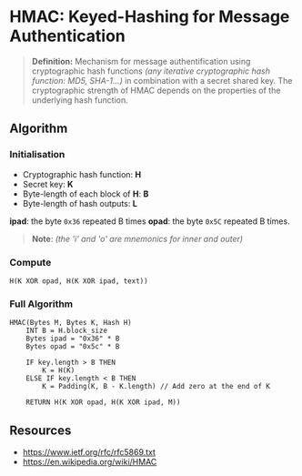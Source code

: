 # HMAC: Keyed-Hashing for Message Authentication


> **Definition:** Mechanism for message authentification using cryptographic hash functions *(any iterative cryptographic hash function: MD5, SHA-1...)* in combination with a secret shared key. The cryptographic strength of HMAC depends on the properties of the underlying hash function.

## Algorithm

### Initialisation
- Cryptographic hash function: **H**
- Secret key: **K**
- Byte-length of each block of **H**: **B**
- Byte-length of hash outputs: **L**

**ipad**: the byte `0x36` repeated B times
**opad**: the byte `0x5C` repeated B times.
> **Note**: *(the 'i' and 'o' are mnemonics for inner and outer)*

### Compute

`H(K XOR opad, H(K XOR ipad, text))`

### Full Algorithm

```
HMAC(Bytes M, Bytes K, Hash H)
    INT B = H.block_size
    Bytes ipad = "0x36" * B
    Bytes opad = "0x5c" * B

    IF key.length > B THEN
        K = H(K)
    ELSE IF key.length < B THEN
        K = Padding(K, B - K.length) // Add zero at the end of K
    
    RETURN H(K XOR opad, H(K XOR ipad, M))
```

## Resources
- https://www.ietf.org/rfc/rfc5869.txt
- https://en.wikipedia.org/wiki/HMAC